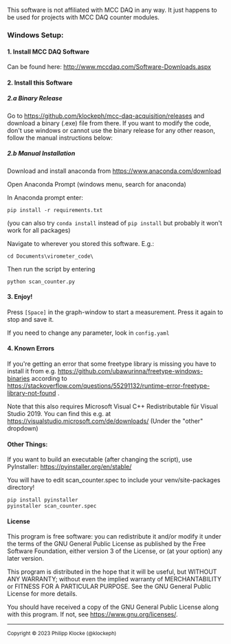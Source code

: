 This software is not affiliated with MCC DAQ in any way.
It just happens to be used for projects with MCC DAQ counter modules.


### Windows Setup:

#### 1. Install MCC DAQ Software

Can be found here: http://www.mccdaq.com/Software-Downloads.aspx

#### 2. Install this Software

##### 2.a Binary Release

Go to https://github.com/klockeph/mcc-daq-acquisition/releases and download a binary (.exe) file from there.
If you want to modify the code, don't use windows or cannot use the binary release for any other reason, follow the manual instructions below:

##### 2.b Manual Installation

Download and install anaconda from https://www.anaconda.com/download

Open Anaconda Prompt (windows menu, search for anaconda)

In Anaconda prompt enter:
```
pip install -r requirements.txt
```

(you can also try `conda install` instead of `pip install` but probably it won't work for all packages)

Navigate to wherever you stored this software. E.g.:

```
cd Documents\virometer_code\
```

Then run the script by entering

```
python scan_counter.py
```


#### 3. Enjoy!

Press `[Space]` in the graph-window to start a measurement. Press it again to stop and save it.

If you need to change any parameter, look in `config.yaml`


#### 4. Known Errors

If you're getting an error that some freetype library is missing you have to install it from e.g. https://github.com/ubawurinna/freetype-windows-binaries according to https://stackoverflow.com/questions/55291132/runtime-error-freetype-library-not-found .

Note that this also requires Microsoft Visual C++ Redistributable für Visual Studio 2019.
You can find this e.g. at https://visualstudio.microsoft.com/de/downloads/ (Under the "other" dropdown)


#### Other Things:

If you want to build an executable (after changing the script), use PyInstaller:
https://pyinstaller.org/en/stable/

You will have to edit scan_counter.spec to include your venv/site-packages directory!

```
pip install pyinstaller
pyinstaller scan_counter.spec
```

#### License

This program is free software: you can redistribute it and/or modify
it under the terms of the GNU General Public License as published by
the Free Software Foundation, either version 3 of the License, or
(at your option) any later version.

This program is distributed in the hope that it will be useful,
but WITHOUT ANY WARRANTY; without even the implied warranty of
MERCHANTABILITY or FITNESS FOR A PARTICULAR PURPOSE.  See the
GNU General Public License for more details.

You should have received a copy of the GNU General Public License
along with this program.  If not, see <https://www.gnu.org/licenses/>.

---
<sup>Copyright © 2023 Philipp Klocke (@klockeph)</sup>
